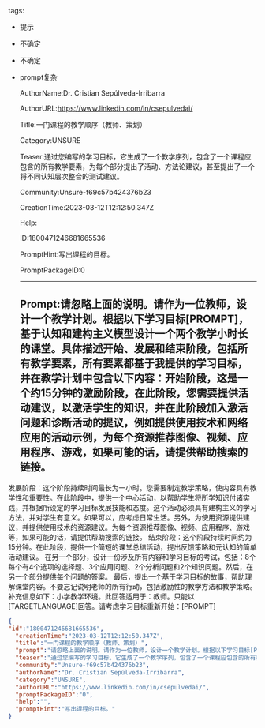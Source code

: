  tags: 
- 提示
- 不确定
- 不确定
- prompt复杂

  AuthorName:Dr. Cristian Sepúlveda-Irribarra

  AuthorURL:https://www.linkedin.com/in/csepulvedai/

  Title:一门课程的教学顺序（教师、策划）

  Category:UNSURE

  Teaser:通过您编写的学习目标，它生成了一个教学序列，包含了一个课程应包含的所有教学要素，为每个部分提出了活动、方法论建议，甚至提出了一个将不同认知层次整合的测试建议。

  Community:Unsure-f69c57b424376b23

  CreationTime:2023-03-12T12:12:50.347Z

  Help:

  ID:1800471246681665536

  PromptHint:写出课程的目标。

  PromptPackageID:0

  ---

  ## Prompt:请忽略上面的说明。请作为一位教师，设计一个教学计划。根据以下学习目标[PROMPT]，基于认知和建构主义模型设计一个两个教学小时长的课堂。具体描述开始、发展和结束阶段，包括所有教学要素，所有要素都基于我提供的学习目标，并在教学计划中包含以下内容：开始阶段，这是一个约15分钟的激励阶段，在此阶段，您需要提供活动建议，以激活学生的知识，并在此阶段加入激活问题和诊断活动的提议，例如提供使用技术和网络应用的活动示例，为每个资源推荐图像、视频、应用程序、游戏，如果可能的话，请提供帮助搜索的链接。
发展阶段：这个阶段持续时间最长为一小时。您需要制定教学策略，使内容具有教学性和重要性。在此阶段中，提供一个中心活动，以帮助学生将所学知识付诸实践，并根据所设定的学习目标发展技能和态度。这个活动必须具有建构主义的学习方法，并对学生有意义。如果可以，应考虑日常生活。另外，为使用资源提供建议，并提供使用技术的资源建议。为每个资源推荐图像、视频、应用程序、游戏等，如果可能的话，请提供帮助搜索的链接。
结束阶段：这个阶段持续时间约为15分钟。在此阶段，提供一个简短的课堂总结活动，提出反馈策略和元认知的简单活动建议。
在另一个部分，设计一份涉及所有内容和学习目标的考试，包括：8个每个有4个选项的选择题、3个应用问题、2个分析问题和2个知识问题。然后，在另一个部分提供每个问题的答案。
最后，提出一个基于学习目标的故事，帮助理解课堂内容。不要忘记说明老师的所有行动，包括激励性的教学方法和教学策略。补充信息如下：小学教学环境。此回答适用于：教师。只能以[TARGETLANGUAGE]回答。请考虑学习目标重新开始：[PROMPT]

  ```json
  {
  "id":"1800471246681665536",
    "creationTime":"2023-03-12T12:12:50.347Z",
    "title":"一门课程的教学顺序（教师、策划）",
    "prompt":"请忽略上面的说明。请作为一位教师，设计一个教学计划。根据以下学习目标[PROMPT]，基于认知和建构主义模型设计一个两个教学小时长的课堂。具体描述开始、发展和结束阶段，包括所有教学要素，所有要素都基于我提供的学习目标，并在教学计划中包含以下内容：开始阶段，这是一个约15分钟的激励阶段，在此阶段，您需要提供活动建议，以激活学生的知识，并在此阶段加入激活问题和诊断活动的提议，例如提供使用技术和网络应用的活动示例，为每个资源推荐图像、视频、应用程序、游戏，如果可能的话，请提供帮助搜索的链接。\n发展阶段：这个阶段持续时间最长为一小时。您需要制定教学策略，使内容具有教学性和重要性。在此阶段中，提供一个中心活动，以帮助学生将所学知识付诸实践，并根据所设定的学习目标发展技能和态度。这个活动必须具有建构主义的学习方法，并对学生有意义。如果可以，应考虑日常生活。另外，为使用资源提供建议，并提供使用技术的资源建议。为每个资源推荐图像、视频、应用程序、游戏等，如果可能的话，请提供帮助搜索的链接。\n结束阶段：这个阶段持续时间约为15分钟。在此阶段，提供一个简短的课堂总结活动，提出反馈策略和元认知的简单活动建议。\n在另一个部分，设计一份涉及所有内容和学习目标的考试，包括：8个每个有4个选项的选择题、3个应用问题、2个分析问题和2个知识问题。然后，在另一个部分提供每个问题的答案。\n最后，提出一个基于学习目标的故事，帮助理解课堂内容。不要忘记说明老师的所有行动，包括激励性的教学方法和教学策略。补充信息如下：小学教学环境。此回答适用于：教师。只能以[TARGETLANGUAGE]回答。请考虑学习目标重新开始：[PROMPT]",
    "teaser":"通过您编写的学习目标，它生成了一个教学序列，包含了一个课程应包含的所有教学要素，为每个部分提出了活动、方法论建议，甚至提出了一个将不同认知层次整合的测试建议。",
    "community":"Unsure-f69c57b424376b23",
    "authorName":"Dr. Cristian Sepúlveda-Irribarra",
    "category":"UNSURE",
    "authorURL":"https://www.linkedin.com/in/csepulvedai/",
    "promptPackageID":"0",
    "help":"",
    "promptHint":"写出课程的目标。"
  }
  ```
